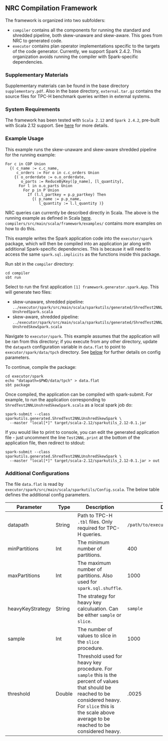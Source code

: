 ## NRC Compilation Framework 

The framework is organized into two subfolders:
* `compiler` contains all the components for running the standard and shredded pipeline, both skew-unaware and skew-aware. This goes from NRC to generated code.
* `executor` contains plan operator implementations specific to the targets of the code generator. Currently, we support Spark 2.4.2. This organization avoids running the compiler with Spark-specific dependencies.

### Supplementary Materials

Supplementary materials can be found in the base directory `supplementary.pdf`. Also in the base 
directory, `external.tar.gz` contains the source files for TPC-H benchmark queries written in external systems. 

### System Requirements

The framework has been tested with `Scala 2.12` and `Spark 2.4.2`, pre-built with Scala 2.12 support. See [here](https://spark.apache.org/releases/spark-release-2-4-2.html) for more details. 

### Example Usage

This example runs the skew-unaware and skew-aware shredded pipeline for the running example:

```
For c in COP Union
  {( c_name := c.c_name,
     c_orders := For o in c.c_orders Union
    {( o_orderdate := o.o_orderdate,
       o_parts := ReduceByKey([p_name], [l_quantity],
      For l in o.o_parts Union
        For p in P Union
          If (l.l_partkey = p.p_partkey) Then
            {( p_name := p.p_name,
               l_quantity := l.l_quantity )}
```

NRC queries can currently be described directly in Scala. The above is the running example as defined 
in Scala [here](https://github.com/jacmarjorie/shredder/blob/master/compiler/src/main/scala/framework/examples/tpch/NestedToNested.scala#L286-L309). `compilers/src/main/scala/framework/examples/` contains more examples on how to do this.

This example writes the Spark application code into the `executor/spark` package, 
which will then be compiled into an application 
jar along with additional Spark-specific dependencies. This is because it will need to 
access the same `spark.sql.implicits` as the functions inside this package. 

Run sbt in the `compiler` directory:

```
cd compiler
sbt run
```

Select to run the first application `[1] framework.generator.spark.App`. This will generate two files:
* skew-unaware, shredded pipeline: `../executor/spark/src/main/scala/sparkutils/generated/ShredTest2NNLUnshredSpark.scala`
* skew-aware, shredded pipeline: `../executor/spark/src/main/scala/sparkutils/generated/ShredTest2NNLUnshredSkewSpark.scala`

Navigate to `executor/spark`. This example assumes that the application 
will be ran from this directory; if you execute from any other directory, 
update the `datapath` configuration variable in `data.flat` 
to point to `executor/spark/data/tpch` directory. See [below](#additional-configurations) 
for further details on config parameters.

To continue, compile the package:

```
cd executor/spark
echo "datapath=$PWD/data/tpch" > data.flat
sbt package
```

Once compiled, the application can be compiled with spark-submit. For example, to run the application 
corresponding to `ShredTest2NNLUnshredSkewSpark.scala` as a local spark job do:

```
spark-submit --class sparkutils.generated.ShredTest2NNLUnshredSkewSpark \
  --master "local[*]" target/scala-2.12/sparkutils_2.12-0.1.jar
```

If you would like to print to console, you can edit the generated 
application file - just uncomment the line `Test2NNL.print` at the 
bottom of the application file, then redirect to stdout: 

```
spark-submit --class sparkutils.generated.ShredTest2NNLUnshredSkewSpark \
  --master "local[*]" target/scala-2.12/sparkutils_2.12-0.1.jar > out
```

### Additional Configurations

The file `data.flat` is read by `executor/spark/src/main/scala/sparkutils/Config.scala`. 
The below table defines the additional config parameters.

| Parameter | Type | Description | Default |
| ---- | ---- | --- | --- |
| datapath | String | Path to TPC-H `.tbl` files. Only required for TPC-H queries. | `/path/to/executor/spark/data/tpch` |
| minPartitions | Int | The minimum number of partitions. | 400 |
| maxPartitions | Int | The maximum number of partitions. Also used for `spark.sql.shuffle`. | 1000 |
| heavyKeyStrategy | String | The strategy for heavy key calculuation. Can be either `sample` or `slice`. | `sample` |
| sample | Int | The number of values to slice in the `slice` procedure. | 1000 |
| threshold | Double | Threshold used for heavy key procedure. For `sample` this is the percent of values that should be reached to be considered heavy. For `slice` this is the scale above average to be reached to be considered heavy. | .0025 |


